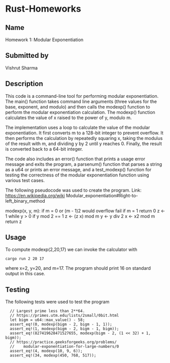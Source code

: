 # Rust-Homeworks
## Name
Homework 1: Modular Exponentiation

## Submitted by
Vishrut Sharma

## Description
This code is a command-line tool for performing modular exponentiation. The main() function takes command line arguments (three values for the base, exponent, and modulo) and then calls the modexp() function to perform the modular exponentiation calculation. The modexp() function calculates the value of x raised to the power of y, modulo m.

The implementation uses a loop to calculate the value of the modular exponentiation. It first converts m to a 128-bit integer to prevent overflow. It then performs the calculation by repeatedly squaring x, taking the modulus of the result with m, and dividing y by 2 until y reaches 0. Finally, the result is converted back to a 64-bit integer.

The code also includes an error() function that prints a usage error message and exits the program, a parsenum() function that parses a string as a u64 or prints an error message, and a test_modexp() function for testing the correctness of the modular exponentiation function using various test cases.

The following pseudocode was used to create the program. Link: https://en.wikipedia.org/wiki Modular_exponentiation#Right-to-left_binary_method

modexp(x, y, m):
    if m = 0 or (m - 1)2 would overflow
        fail
    if m = 1
        return 0
    z ← 1
    while y > 0
        if y mod 2 == 1
            z ← (z x) mod m
        y ← y div 2
        x ← x2 mod m
    return z

## Usage
To compute modexp(2,20,17) we can invoke the calculator with

    cargo run 2 20 17

where x=2, y=20, and m=17. The program should print 16 on standard output in this case.

## Testing
The following tests were used to test the program

      // Largest prime less than 2**64.
      // https://primes.utm.edu/lists/2small/0bit.html
      let bigm = u64::max_value() - 58;
      assert_eq!(0, modexp(bigm - 2, bigm - 1, 1));
      assert_eq!(1, modexp(bigm - 2, bigm - 1, bigm));
      assert_eq!(827419628471527655, modexp(bigm - 2, (1 << 32) + 1, bigm));
      // https://practice.geeksforgeeks.org/problems/
      //    modular-exponentiation-for-large-numbers/0
      assert_eq!(4, modexp(10, 9, 6));
      assert_eq!(34, modexp(450, 768, 517));